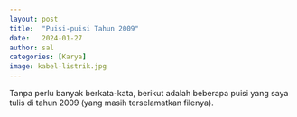 ```yaml
---
layout: post
title:  "Puisi-puisi Tahun 2009"
date:   2024-01-27
author: sal
categories: [Karya]
image: kabel-listrik.jpg
---
```


<p class="intro"><span class="dropcap">T</span>anpa perlu banyak berkata-kata, berikut adalah beberapa puisi yang saya tulis di tahun 2009 (yang masih terselamatkan filenya).</p>

<figure>
	<img src="/assets/img/2009_Rinduku sebatang randu.png" alt="" style="float: left; margin-right: 10px;>
</figure>

<figure>
	<img src="/assets/img/2009_Aku dan Puisi.png" alt="" style="float: left; margin-right: 10px;>
</figure>

